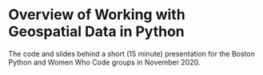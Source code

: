 # Overview of Working with Geospatial Data in Python

The code and slides behind a short (15 minute) presentation for the Boston Python and Women Who Code groups in November 2020.
